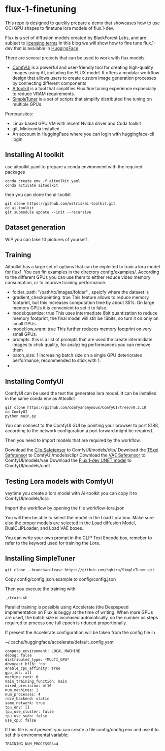 # flux-1-finetuning

This repo is designed to quickly  prepare a demo that showcases how to use OCI GPU shapes to finetune lora models of flux.1-dev. 

Flux is a set of diffusion models created by BlackForest Labs, and are subject to [licensing terms](https://github.com/black-forest-labs/flux/blob/main/model_licenses/LICENSE-FLUX1-dev)
In this blog we will show how to fine tune flux.1-dev that is available in [HuggingFace](https://huggingface.co/black-forest-labs/FLUX.1-dev)

There are several projects that can be used to work with flux models
- [ComfyUI](https://github.com/comfyanonymous/ComfyUI) is a powerful and user-friendly tool for creating high-quality images using AI, including the FLUX model. It offers a modular workflow design that allows users to create custom image generation processes by connecting different components
- [AItoolkit](https://github.com/comfyanonymous/ComfyUI) is a tool that simplifies Flux fine tuning experience expoecially to reduce VRAM requirements. 
- [SimpleTuner](https://github.com/bghira/SimpleTuner) is a set of scripts that simplify distributed fine tuning on multiple GPUs 

Prerequisites: 
- Linux based GPU VM with recent Nvidia driver and Cuda toolkit
- git, Miniconda installed
- An account in HuggingFace where you can login with huggingface-cli login

## Installing AI toolkit ##

use aitoolkit.yaml  to prepare a conda environment with the required packages 

```
conda create env -f aitoolkit.yaml
conda activate aitoolkit
```

then you can clone the ai-toolkit 
```
git clone https://github.com/ostris/ai-toolkit.git
cd ai-toolkit
git submodule update --init --recursive
```

## Dataset generation ##

WIP
you can take 10 pictures of yourself .


## Training

Aitoolkit has a large set of options that can be exploited to train a lora model for flux1. You can fin examples in the directory config/examples/.
According to the different GPUs you can use them to eitther reduce video memory consumption, or to improve training performance. 


- folder_path: "/path/to/images/folder" , speicfy where the dataset is
- gradient_checkpointing: true  This feature allows to reduce memory footprint, but this increases computation time by about 35%. On large memory GPUs it is convenient to set it to false.
- model:quantize: true  This uses intermediate 8bit quantization to reduce memory footprint, the final model will still be 16bits, so turn it on only on small GPUs.
- model:low_vram: true  This further reduces memory footprint on very small GPUs.
- prompts: this is a list of prompts that are used the create intermidiate images to chck quality, for analyzing performances you can remove them    
- batch_size: 1 increasing batch size on a single GPU deteriorates performance, recommended to stick with 1.
-  

## Installing ComfyUI

ComfyUI can be used the test the generated lora model. It can be installed in the same conda env as Attoolkit

```
git clone https://github.com/comfyanonymous/ComfyUI/tree/v0.3.10
cd ComfyUI
python main.py
```

You can connect to the ComfyUI GUI by pointing your browser to port 8188, according to the network configuration a port forward might be required. 

Then you need to import models that are required by the workflow.

Download the [Clip Safetensor](https://huggingface.co/comfyanonymous/flux_text_encoders/blob/main/clip_l.safetensors) to ComfyUI/models/clip/
Download the [T5xxl Safetensor](https://huggingface.co/comfyanonymous/flux_text_encoders/blob/main/t5xxl_fp8_e4m3fn.safetensors) to ComfyUI/models/clip/
Download the [VAE Safetensor](https://huggingface.co/black-forest-labs/FLUX.1-schnell/blob/main/ae.safetensors) to ComfyUI/models/vae
Download the [Flux.1-dev UNET model](https://huggingface.co/black-forest-labs/FLUX.1-dev/tree/main) to ComfyUI/models/unet

## Testing Lora models with ComfyUI

veytime you create a lora model with Ai-toolkit you can copy it to ComfyUI/models/lora 

Import the workflow by opening the file workflow-lora.json 

You will then be able to select the model in the Load Lora box. Make sure also the proper models are selected in the Load diffusion Model, DualCLIPLoader, and Load VAE boxes.

You can write your own prompt in the CLIP Text Encode box, remeber to refer to the keyword used for training the Lora.


## Installing SimpleTuner

```
git clone --branch=release https://github.com/bghira/SimpleTuner.git
```
Copy config/config.json.example to config/config.json

Then you execute the training with

```
./train.sh
```

Parallel training is possible using Accelerate (the Deepspeed implementation on Flux is buggy at the time of writing.
When more GPUs are used, the batch size is increased automatically, so the number os steps required to process one full epoch is riduced proportionally.


If present the Accelerate configuration will be taken from the config file in

~/.cache/huggingface/accelerate/default_config.yaml

```
compute_environment: LOCAL_MACHINE
debug: false
distributed_type: *MULTI_GPU*
downcast_bf16: 'no'
enable_cpu_affinity: true
gpu_ids: all
machine_rank: 0
main_training_function: main
mixed_precision: bf16
num_machines: 1
num_processes: 4
rdzv_backend: static
same_network: true
tpu_env: []
tpu_use_cluster: false
tpu_use_sudo: false
use_cpu: false
```

If this file is not present you can create a file config/config.env and use it to set this environmental variable:

```
TRAINING_NUM_PROCESSES=4
```






